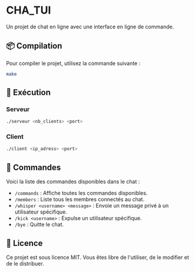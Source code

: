 # CHA_TUI

Un projet de chat en ligne avec une interface en ligne de commande.

## 📦 Compilation

Pour compiler le projet, utilisez la commande suivante :

```bash
make
```

## 🚀 Exécution

### Serveur

```bash
./serveur <nb_clients> <port>
```

### Client

```bash
./client <ip_adress> <port>
```

## 💬 Commandes

Voici la liste des commandes disponibles dans le chat :

- `/commands` : Affiche toutes les commandes disponibles.
- `/members` : Liste tous les membres connectés au chat.
- `/whisper <username> <message>` : Envoie un message privé à un utilisateur spécifique.
- `/kick <username>` : Expulse un utilisateur spécifique.
- `/bye` : Quitte le chat.

## 📖 Licence

Ce projet est sous licence MIT. Vous êtes libre de l'utiliser, de le modifier et de le distribuer.
